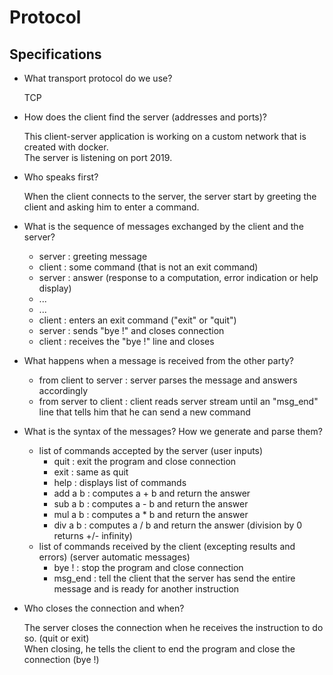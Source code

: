 
# Protocol

## Specifications

- What transport protocol do we use?

    TCP

- How does the client find the server (addresses and ports)?

    This client-server application is working on a custom network that is created with docker.<br/>
    The server is listening on port 2019.

- Who speaks first?

    When the client connects to the server, the server start by greeting the client and asking him to enter a command.

- What is the sequence of messages exchanged by the client and the server?
  - server : greeting message
  - client : some command (that is not an exit command)
  - server : answer (response to a computation, error indication or help display)
  - ...
  - ...
  - client : enters an exit command ("exit" or "quit")
  - server : sends "bye !" and closes connection
  - client : receives the "bye !" line and closes

- What happens when a message is received from the other party?
  - from client to server : server parses the message and answers accordingly
  - from server to client : client reads server stream until an "msg_end" line that tells him that he can send a new command

- What is the syntax of the messages? How we generate and parse them?
  - list of commands accepted by the server (user inputs)
    - quit : exit the program and close connection
    - exit : same as quit
    - help : displays list of commands
    - add a b : computes a + b and return the answer
    - sub a b : computes a - b and return the answer
    - mul a b : computes a * b and return the answer
    - div a b : computes a / b and return the answer (division by 0 returns +/- infinity)
  - list of commands received by the client (excepting results and errors) (server automatic messages)
    - bye ! : stop the program and close connection
    - msg_end : tell the client that the server has send the entire message and is ready for another instruction

- Who closes the connection and when?

    The server closes the connection when he receives the instruction to do so. (quit or exit)<br/>
    When closing, he tells the client to end the program and close the connection (bye !)